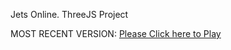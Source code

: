 Jets Online. ThreeJS Project

MOST RECENT VERSION: [Please Click here to Play](https://rawcdn.githack.com/alperenbutun/jets-online/a7c032b/index.html)
